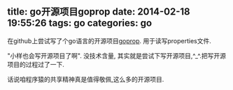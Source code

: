 title: go开源项目goprop
date: 2014-02-18 19:55:26
tags: go
categories: go
---

<!--head-->

在github上尝试写了个go语言的开源项目[goprop](https://github.com/aotian16/goprop "goprop").
用于读写properties文件.

"小样也会写开源项目了啊".
没技术含量, 其实就是尝试下写开源项目,^_^.把写开源项目的过程过了一下.

话说咱程序猿的共享精神真是值得敬佩,这么多的开源项目.

<!--more-->

<!--body-->